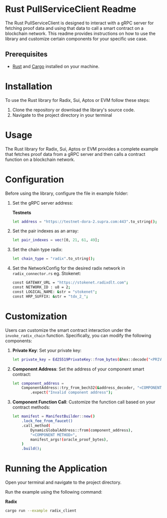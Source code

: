 # Rust PullServiceClient Readme

The Rust PullServiceClient is designed to interact with a gRPC server for fetching proof data and using that data to
call a smart contract on a blockchain network. This readme provides instructions on how to use the library and customize
certain components for your specific use case.

## Prerequisites

- [Rust](https://www.rust-lang.org/) and [Cargo](https://doc.rust-lang.org/cargo/getting-started/installation.html) installed on your machine.

# Installation

To use the Rust library for Radix, Sui, Aptos or EVM follow these steps:

1. Clone the repository or download the library's source code.
2. Navigate to the project directory in your terminal

# Usage

The Rust library for Radix, Sui, Aptos or EVM provides a complete example that fetches proof data from a gRPC server and then calls a
contract function on a blockchain network.

# Configuration

Before using the library, configure the file in example folder:

1. Set the gRPC server address:

   **Testnets**
    ```bash
    let address = "https://testnet-dora-2.supra.com:443".to_string();
   ```

2. Set the pair indexes as an array:
    ```bash
    let pair_indexes = vec![0, 21, 61, 49];
    ```
3. Set the chain type radix:
    ```bash
    let chain_type = "radix".to_string();
   ```
4. Set the NetworkConfig for the desired radix network in `radix_connector.rs` eg. Stokenet:
   ```bash
   const GATEWAY_URL = "https://stokenet.radixdlt.com";
   const NETWORK_ID : u8 = 2;
   const LOGICAL_NAME: &str = "stokenet";
   const HRP_SUFFIX: &str = "tdx_2_";
   ```

# Customization

Users can customize the smart contract interaction under the `invoke_radix_chain` function. Specifically, you can modify the
following components:

1. **Private Key**: Set your private key:
    ```bash
    let private_key = Ed25519PrivateKey::from_bytes(&hex::decode("<PRIVATE_KEY>").unwrap()).unwrap();;
   ```

2. **Component Address**: Set the address of your component smart contract:
    ```bash
    let component_address =
        ComponentAddress::try_from_bech32(&address_decoder, "<COMPONENT_ADDRESS>")
            .expect("Invalid component address");
   ```

3. **Component Function Call**: Customize the function call based on your contract methods:
    ```bash
    let manifest = ManifestBuilder::new()
        .lock_fee_from_faucet()
        .call_method(
            DynamicGlobalAddress::from(component_address),
            "<COMPONENT METHOD>",
            manifest_args!(oracle_proof_bytes),
        )
        .build();
   ```

# Running the Application

Open your terminal and navigate to the project directory.

Run the example using the following command:

**Radix**

```bash
cargo run --example radix_client
```